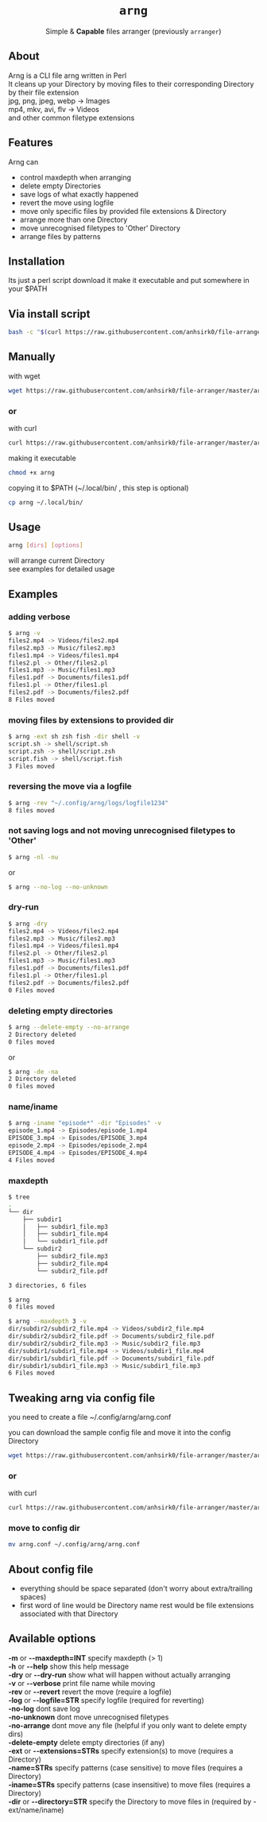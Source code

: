 <h1 align="center"><code>arng</code></h1>
<p align="center">Simple & <strong>Capable</strong> files arranger (previously <code>arranger</code>)</p>

## About
Arng is a CLI file arng written in Perl   
It cleans up your Directory by moving files to their corresponding Directory by their file extension  
jpg, png, jpeg, webp -> Images  
mp4, mkv, avi, flv -> Videos  
and other common filetype extensions  

## Features
Arng can
 - control maxdepth when arranging
 - delete empty Directories
 - save logs of what exactly happened
 - revert the move using logfile
 - move only specific files by provided file extensions & Directory
 - arrange more than one Directory
 - move unrecognised filetypes to 'Other' Directory
 - arrange files by patterns

## Installation
Its just a perl script
download it make it executable and put somewhere in your $PATH

## Via install script
```bash
bash -c "$(curl https://raw.githubusercontent.com/anhsirk0/file-arranger/master/install.sh)"
```
## Manually

with wget
``` bash
wget https://raw.githubusercontent.com/anhsirk0/file-arranger/master/arng.pl -O arng
```
### or
with curl
``` bash
curl https://raw.githubusercontent.com/anhsirk0/file-arranger/master/arng.pl --output arng
```
making it executable
```bash
chmod +x arng
```
copying it to $PATH (~/.local/bin/ , this step is optional)
```bash
cp arng ~/.local/bin/
```

## Usage

```bash
arng [dirs] [options]
```
will arrange current Directory  
see examples for detailed usage

## Examples
### adding verbose
```bash
$ arng -v
files2.mp4 -> Videos/files2.mp4
files2.mp3 -> Music/files2.mp3
files1.mp4 -> Videos/files1.mp4
files2.pl -> Other/files2.pl
files1.mp3 -> Music/files1.mp3
files1.pdf -> Documents/files1.pdf
files1.pl -> Other/files1.pl
files2.pdf -> Documents/files2.pdf
8 Files moved
```

### moving files by extensions to provided dir
```bash
$ arng -ext sh zsh fish -dir shell -v
script.sh -> shell/script.sh
script.zsh -> shell/script.zsh
script.fish -> shell/script.fish
3 Files moved
```

### reversing the move via a logfile
```bash
$ arng -rev "~/.config/arng/logs/logfile1234"
8 files moved
```

### not saving logs and not moving unrecognised filetypes to 'Other'
```bash
$ arng -nl -nu
```
or 
```bash
$ arng --no-log --no-unknown
```

### dry-run
```bash
$ arng -dry
files2.mp4 -> Videos/files2.mp4
files2.mp3 -> Music/files2.mp3
files1.mp4 -> Videos/files1.mp4
files2.pl -> Other/files2.pl
files1.mp3 -> Music/files1.mp3
files1.pdf -> Documents/files1.pdf
files1.pl -> Other/files1.pl
files2.pdf -> Documents/files2.pdf
0 Files moved
```

### deleting empty directories
```bash
$ arng --delete-empty --no-arrange
2 Directory deleted
0 files moved
```
or
```bash
$ arng -de -na
2 Directory deleted
0 files moved
```

### name/iname
```bash
$ arng -iname "episode*" -dir "Episodes" -v
episode_1.mp4 -> Episodes/episode_1.mp4
EPISODE_3.mp4 -> Episodes/EPISODE_3.mp4
episode_2.mp4 -> Episodes/episode_2.mp4
EPISODE_4.mp4 -> Episodes/EPISODE_4.mp4
4 Files moved
```

### maxdepth
```bash
$ tree
.
└── dir
    ├── subdir1
    │   ├── subdir1_file.mp3
    │   ├── subdir1_file.mp4
    │   └── subdir1_file.pdf
    └── subdir2
        ├── subdir2_file.mp3
        ├── subdir2_file.mp4
        └── subdir2_file.pdf

3 directories, 6 files
```

```bash
$ arng
0 files moved
```
```bash
$ arng --maxdepth 3 -v
dir/subdir2/subdir2_file.mp4 -> Videos/subdir2_file.mp4
dir/subdir2/subdir2_file.pdf -> Documents/subdir2_file.pdf
dir/subdir2/subdir2_file.mp3 -> Music/subdir2_file.mp3
dir/subdir1/subdir1_file.mp4 -> Videos/subdir1_file.mp4
dir/subdir1/subdir1_file.pdf -> Documents/subdir1_file.pdf
dir/subdir1/subdir1_file.mp3 -> Music/subdir1_file.mp3
6 Files moved
```
## Tweaking arng via config file
you need to create a file ~/.config/arng/arng.conf

you can download the sample config file and move it into the config Directory

```bash
wget https://raw.githubusercontent.com/anhsirk0/file-arranger/master/arng.conf
```
### or
with curl
``` bash
curl https://raw.githubusercontent.com/anhsirk0/file-arranger/master/arng.conf --output arng.conf
```

### move to config dir
```bash
mv arng.conf ~/.config/arng/arng.conf
```

## About config file
 - everything should be space separated (don't worry about extra/trailing spaces)
 - first word of line would be Directory name rest would be file extensions associated with that Directory

## Available options
**-m** or **--maxdepth=INT**   specify maxdepth (> 1)  
**-h** or **--help**    show this help message  
**-dry** or **--dry-run**    show what will happen without actually arranging  
**-v** or **--verbose**    print file name while moving  
**-rev** or **--revert**    revert the move (require a logfile)  
**-log** or **--logfile=STR**    specify logfile (required for reverting)  
**-no-log**    dont save log  
**-no-unknown**    dont move unrecognised filetypes  
**-no-arrange**    dont move any file (helpful if you only want to delete empty dirs)  
**-delete-empty**    delete empty directories (if any)  
**-ext** or **--extensions=STRs** specify extension(s) to move (requires a Directory)  
**-name=STRs** specify patterns (case sensitive) to move files (requires a Directory)  
**-iname=STRs** specify patterns (case insensitive) to move files (requires a Directory)  
**-dir** or **--directory=STR** specify the Directory to move files in (required by -ext/name/iname)  

